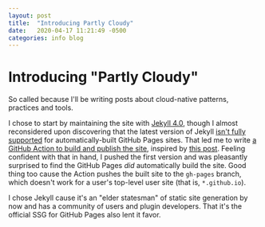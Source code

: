 ```yaml
---
layout: post
title:  "Introducing Partly Cloudy"
date:   2020-04-17 11:21:49 -0500
categories: info blog
---
```

# Introducing "Partly Cloudy"

So called because I'll be writing posts about cloud-native patterns, practices and tools.

I chose to start by maintaining the site with [Jekyll 4.0](https://jekyllrb.com/), though I almost reconsidered upon discovering that the latest version of Jekyll [isn't fully supported](https://github.com/github/pages-gem/issues/651) for automatically-built GitHub Pages sites. That led me to write [a GitHub Action to build and publish the site](https://github.com/joshgav/joshgav.github.io/blob/master/.github/workflows/publish-site.yaml), inspired by [this post](https://sujaykundu.com/blog/post/deploy-jekyll-using-github-pages-and-github-actions). Feeling confident with that in hand, I pushed the first version and was pleasantly surprised to find the GitHub Pages *did* automatically build the site. Good thing too cause the Action pushes the built site to the `gh-pages` branch, which doesn't work for a user's top-level user site (that is, `*.github.io`).

I chose Jekyll cause it's an "elder statesman" of static site generation by now and has a community of users and plugin developers. That it's the official SSG for GitHub Pages also lent it favor.

